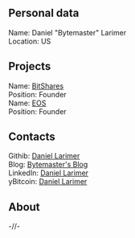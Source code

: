 ## Personal data   
Name: Daniel "Bytemaster" Larimer  
Location: US
## Projects 
Name: [BitShares](../projects/bitshares.md)  
Position: Founder  
Name: [EOS](../projects/eos.md)  
Position: Founder
## Contacts
Githib: [Daniel Larimer](https://github.com/bytemaster)  
Blog: [Bytemaster's Blog](http://bytemaster.github.io)  
LinkedIn: [Daniel Larimer](https://www.linkedin.com/in/daniel-larimer-0a367089)  
yBitcoin: [Daniel Larimer](https://ybitcoin.com/people/daniel-larimer) 
## About
-//-
